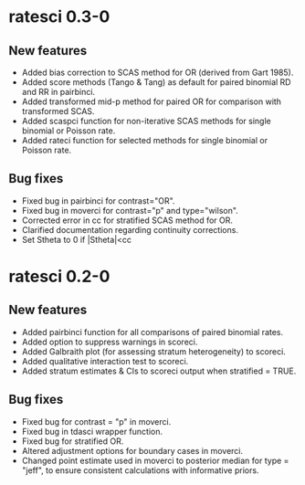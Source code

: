 # ratesci 0.3-0

## New features
* Added bias correction to SCAS method for OR (derived from Gart 1985).
* Added score methods (Tango & Tang) as default for paired binomial RD and RR in pairbinci.
* Added transformed mid-p method for paired OR for comparison with transformed SCAS.
* Added scaspci function for non-iterative SCAS methods for single binomial or Poisson rate.
* Added rateci function for selected methods for single binomial or Poisson rate.

## Bug fixes
* Fixed bug in pairbinci for contrast="OR".
* Fixed bug in moverci for contrast="p" and type="wilson".
* Corrected error in cc for stratified SCAS method for OR.
* Clarified documentation regarding continuity corrections.
* Set Stheta to 0 if |Stheta|<cc

# ratesci 0.2-0

## New features
* Added pairbinci function for all comparisons of paired binomial rates.
* Added option to suppress warnings in scoreci.
* Added Galbraith plot (for assessing stratum heterogeneity) to scoreci.
* Added qualitative interaction test to scoreci.
* Added stratum estimates & CIs to scoreci output when stratified = TRUE.

## Bug fixes
* Fixed bug for contrast = "p" in moverci.
* Fixed bug in tdasci wrapper function.
* Fixed bug for stratified OR.
* Altered adjustment options for boundary cases in moverci.
* Changed point estimate used in moverci to posterior median for type = "jeff",
  to ensure consistent calculations with informative priors.
